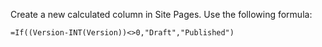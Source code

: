 Create a new calculated column in Site Pages. Use the following formula:
```
=If((Version-INT(Version))<>0,"Draft","Published")
```
